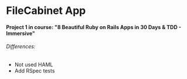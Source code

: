 # FileCabinet App

#### Project 1 in course: "8 Beautiful Ruby on Rails Apps in 30 Days & TDD - Immersive"

###### Differences:

* Not used HAML
* Add RSpec tests
